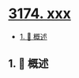 # [3174. xxx](https://github.com/Tdahuyou/TNotes.leetcode/tree/main/notes/3174.%20xxx)

<!-- region:toc -->

- [1. 📝 概述](#1--概述)

<!-- endregion:toc -->

## 1. 📝 概述
